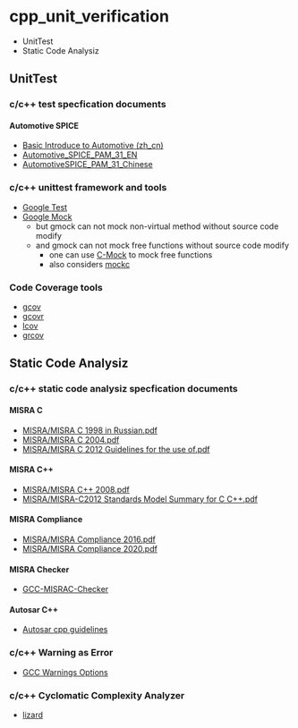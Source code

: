 # cpp_unit_verification

* UnitTest
* Static Code Analysiz

## UnitTest

### c/c++ test specfication documents

#### Automotive SPICE

* [Basic Introduce to Automotive (zh_cn)](./doc/FAQ/automotive.md)
* [Automotive_SPICE_PAM_31_EN](./doc/Automotive/Automotive_SPICE_PAM_31_EN.pdf)
* [AutomotiveSPICE_PAM_31_Chinese](./doc/Automotive/AutomotiveSPICE_PAM_31_Chinese.pdf)

### c/c++ unittest framework and tools

* [Google Test](https://github.com/google/googletest)
* [Google Mock](https://google.github.io/googletest/gmock_cheat_sheet.html)
  * but gmock can not mock non-virtual method without source code modify
  * and gmock can not mock free functions without source code modify
    * one can use [C-Mock](https://github.com/hjagodzinski/C-Mock) to mock free functions  
    * also considers [mockc](https://github.com/MickaelBlet/mockc)

### Code Coverage tools

* [gcov](https://gcc.gnu.org/onlinedocs/gcc/Gcov.html)
* [gcovr](https://github.com/gcovr/gcovr)
* [lcov](https://github.com/linux-test-project/lcov)
* [grcov](https://github.com/mozilla/grcov)

## Static Code Analysiz

### c/c++ static code analysiz specfication documents

#### MISRA C

* [MISRA/MISRA C 1998 in Russian.pdf](./doc//MISRA/MISRA%20C%201998%20in%20Russian.pdf)
* [MISRA/MISRA C 2004.pdf](./doc/MISRA/MISRA%20C%202004.pdf)
* [MISRA/MISRA C 2012 Guidelines for the use of.pdf](./doc/MISRA/MISRA%20C%202012%20Guidelines%20for%20the%20use%20of.pdf)

#### MISRA C++

* [MISRA/MISRA C++ 2008.pdf](./doc/MISRA/MISRA%20C++%202008.pdf)
* [MISRA/MISRA-C2012 Standards Model Summary for C  C++.pdf](./doc/MISRA/MISRA-C2012%20Standards%20Model%20Summary%20for%20C%20%20C++.pdf)

#### MISRA Compliance

* [MISRA/MISRA Compliance 2016.pdf](./doc/MISRA/MISRA%20Compliance%202016.pdf)
* [MISRA/MISRA Compliance 2020.pdf](./doc/MISRA/MISRA%20Compliance%202020.pdf)

#### MISRA Checker

* [GCC-MISRAC-Checker](https://github.com/CCU-HPCLAB/GCC-MISRAC-Checker)

#### Autosar C++

* [Autosar cpp guidelines](https://github.com/sbmueller/autosar_cpp_guidelines)

### c/c++ Warning as Error

* [GCC Warnings Options](https://gcc.gnu.org/onlinedocs/gcc/Warning-Options.html)

### c/c++ Cyclomatic Complexity Analyzer

* [lizard](https://github.com/terryyin/lizard)
